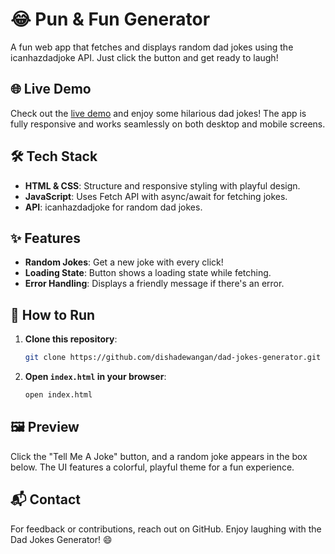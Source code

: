 # 😂 Pun & Fun Generator

A fun web app that fetches and displays random dad jokes using the icanhazdadjoke API. Just click the button and get ready to laugh!

## 🌐 Live Demo
Check out the [live demo](https://dishadewangan.github.io/Dad-Jokes-Generator/) and enjoy some hilarious dad jokes! The app is fully responsive and works seamlessly on both desktop and mobile screens.

## 🛠️ Tech Stack
- **HTML & CSS**: Structure and responsive styling with playful design.
- **JavaScript**: Uses Fetch API with async/await for fetching jokes.
- **API**: icanhazdadjoke for random dad jokes.

## ✨ Features
- **Random Jokes**: Get a new joke with every click!
- **Loading State**: Button shows a loading state while fetching.
- **Error Handling**: Displays a friendly message if there's an error.

## 🚀 How to Run
1. **Clone this repository**:
   ```bash
   git clone https://github.com/dishadewangan/dad-jokes-generator.git
   ```
2. **Open `index.html` in your browser**:
   ```bash
   open index.html
   ```

## 🖼️ Preview
Click the "Tell Me A Joke" button, and a random joke appears in the box below. The UI features a colorful, playful theme for a fun experience.

## 📬 Contact
For feedback or contributions, reach out on GitHub. Enjoy laughing with the Dad Jokes Generator! 😄
